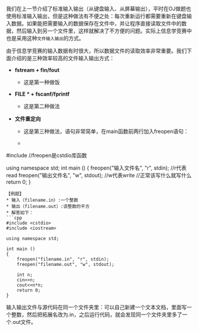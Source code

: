 我们在上一节介绍了标准输入输出（从键盘输入、从屏幕输出），平时在OJ做题也使用标准输入输出，但是这种做法有不便之处：每次重新运行都需要重新在键盘输入数据。如果能把需要输入的数据保存在文件中，并让程序直接读取文件中的数据，然后输入到另一个文件里，这样就解决了不方便的问题。实际上信息学竞赛中也是采用这种`文件输入输出`的方式。  

由于信息学竞赛的输入数据有时很大，所以数据文件的读取效率非常重要。我们下面介绍的是三种效率较高的文件输入输出方式：  

* **fstream + fin/fout**  
	* 这是第一种做饭
* **FILE * + fscanf/fprintf**
	* 这是第二种做法

* **文件重定向**
	* 这是第三种做法，语句非常简单，在main函数前两行加入freopen语句：
	* ```cpp
#include <cstdio> //freopen是cstdio库函数

using namespace std;
int main ()
{
	freopen("输入文件名", "r", stdin);	//r代表read
	freopen("输出文件名", "w", stdout);	//w代表write
	//正常该写什么就写什么
	return 0;
}
```
【例题】 
* 输入（filename.in）:一个整数
* 输出（filename.out）:该整数的平方
* 解答如下：
```cpp
#include <cstdio>
#include <iostream>

using namespace std;

int main ()
{
	freopen("filename.in", "r", stdin);
	freopen("filename.out", "w", stdout);
	
	int n;
	cin>>n;
	cout<<n*n;
	return 0;
}
```
输入输出文件与源代码在同一个文件夹里：可以自己新建一个文本文档，里面写一个整数，然后把拓展名改为.in，之后运行代码，就会发现同一个文件夹里多了一个.out文件。
